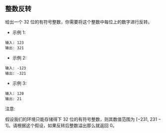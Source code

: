 ##  整数反转

给出一个 32 位的有符号整数，你需要将这个整数中每位上的数字进行反转。

- 示例 1:

```
输入: 123
输出: 321
```

- 示例 2:

```
输入: -123
输出: -321
```

- 示例 3:

```
输入: 120
输出: 21
```

注意:

假设我们的环境只能存储得下 32 位的有符号整数，则其数值范围为 [−231,  231 − 1]。请根据这个假设，如果反转后整数溢出那么就返回 0。